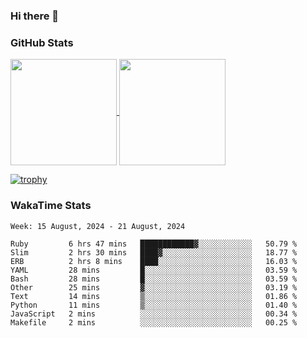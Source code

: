 ### Hi there 👋

### GitHub Stats

<a href="https://github.com/anuraghazra/github-readme-stats">
  <img align="center" height="170px" src="https://github-readme-stats.vercel.app/api/top-langs/?username=tksfjt1024&layout=compact&count_private=true&show_icons=true&show_icons=true&theme=graywhite" />
</a>
<a href="https://github.com/anuraghazra/github-readme-stats">
  <img align="center" height="170px" src="https://github-readme-stats.vercel.app/api?username=tksfjt1024&count_private=true&show_icons=true&show_icons=true&theme=graywhite" />
</a>

[![trophy](https://github-profile-trophy.vercel.app/?username=tksfjt1024)](https://github.com/ryo-ma/github-profile-trophy)

### WakaTime Stats

<!--START_SECTION:waka-->
```text
Week: 15 August, 2024 - 21 August, 2024

Ruby         6 hrs 47 mins   ████████████▓░░░░░░░░░░░░   50.79 % 
Slim         2 hrs 30 mins   ████▓░░░░░░░░░░░░░░░░░░░░   18.77 % 
ERB          2 hrs 8 mins    ████░░░░░░░░░░░░░░░░░░░░░   16.03 % 
YAML         28 mins         █░░░░░░░░░░░░░░░░░░░░░░░░   03.59 % 
Bash         28 mins         █░░░░░░░░░░░░░░░░░░░░░░░░   03.59 % 
Other        25 mins         ▓░░░░░░░░░░░░░░░░░░░░░░░░   03.19 % 
Text         14 mins         ▒░░░░░░░░░░░░░░░░░░░░░░░░   01.86 % 
Python       11 mins         ▒░░░░░░░░░░░░░░░░░░░░░░░░   01.40 % 
JavaScript   2 mins          ░░░░░░░░░░░░░░░░░░░░░░░░░   00.34 % 
Makefile     2 mins          ░░░░░░░░░░░░░░░░░░░░░░░░░   00.25 % 
```
<!--END_SECTION:waka-->
